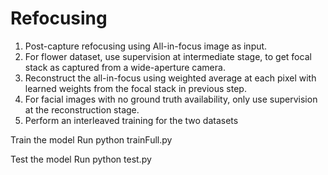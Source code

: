 # Refocusing
1. Post-capture refocusing using All-in-focus image as input.
2. For flower dataset, use supervision at intermediate stage, to get focal stack as captured from a wide-aperture camera.
3. Reconstruct the all-in-focus using weighted average at each pixel with learned weights from the focal stack in previous step.
4. For facial images with no ground truth availability, only use supervision at the reconstruction stage.
5. Perform an interleaved training for the two datasets

Train the model
Run python trainFull.py

Test the model
Run python test.py
